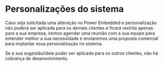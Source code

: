 # Personalizações do sistema

Caso seja solicitada uma alteração no Power Embedded e personalização não poderá ser aplicada para os demais clientes e ficará restrita apenas para a sua empresa, iremos agendar uma reunião com a sua equipe para entender melhor a sua necessidade e enviaremos uma proposta comercial para implantar essa personalização no sistema.

Se a sua sugestão/ideia puder ser aplicada para os outros clientes, não há cobrança de desenvolvimento.

